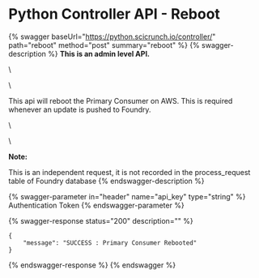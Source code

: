 # Python Controller API - Reboot

{% swagger baseUrl="https://python.scicrunch.io/controller/" path="reboot" method="post" summary="reboot" %}
{% swagger-description %}
**This is an admin level API.**

\




\


This api will reboot the Primary Consumer on AWS. This is required whenever an update is pushed to Foundry. 

\




\




**Note:**

 This is an independent request, it is not recorded in the process_request table of Foundry database
{% endswagger-description %}

{% swagger-parameter in="header" name="api_key" type="string" %}
Authentication Token
{% endswagger-parameter %}

{% swagger-response status="200" description="" %}
```
{
    "message": "SUCCESS : Primary Consumer Rebooted"
}
```
{% endswagger-response %}
{% endswagger %}

